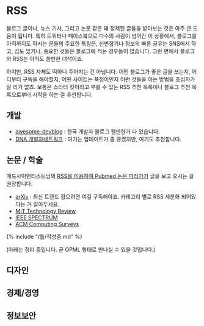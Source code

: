 # RSS

블로그 글이나, 뉴스 기사, 그리고 논문 같은 꽤 정제된 글들을 받아보는 것은 아주 큰 도움이 됩니다. 특히 트위터나 페이스북으로 다수의 사람이 넘어간 이 상황에서, 블로그를 아직까지도 하시는 분들의 주요한 특징은, 신변잡기나 정보의 빠른 공유는 SNS에서 하고, 심도 있거나, 중요한 것들은 블로그에 적는 경우들이 많습니다. 그런 면에서 블로그와 RSS는 아직도 쓸만한 녀석이죠.

하지만, RSS 자체도 떡하니 주어지는 건 아닙니다. 어떤 블로그가 좋은 글을 쓰는지, 어디부터 구독을 해야할지, 어떤 사이트는 쭉정이인지 이런 것들을 아는 방법을 초심자가 알 리가 없죠. 보통은 스타터 킷이라고 부를 수 있는 RSS 추천 목록이나 블로그 추천 목록으로부터 시작을 하는 걸 추천합니다.

## 개발

- [awesome-devblog](https://github.com/sarojaba/awesome-devblog) : 한국 개발자 블로그 웬만한거 다 있습니다.
- [DNA 개발자네트워크](http://dna.daum.net/lens/) : 여기는 업데이트가 좀 끊겼지만, 여기도 추천합니다.

## 논문 / 학술

매드사이언티스트님의 [RSS를 이용하여 Pubmed 논문 따라가기](https://madscientist.wordpress.com/2013/12/28/rss%EB%A5%BC-%EC%9D%B4%EC%9A%A9%ED%95%98%EC%97%AC-pubmed-%EB%85%BC%EB%AC%B8-%EB%94%B0%EB%9D%BC%EA%B0%80%EA%B8%B0/) 글을 보고 오시는 걸 권장합니다.

- [arXiv](https://arxiv.org/help/rss) : 최신 트랜드 잡으려면 여길 구독해야죠. 카테고리 별로 RSS 세분화 되어있다는 거 알아두세요.
- [MIT Technology Review](https://www.technologyreview.com/rss/)
- [IEEE SPECTRUM](http://spectrum.ieee.org/static/rss)
- [ACM Computing Surveys](http://csur.acm.org/)



{% include "/틀/작성중.md" %}

(아래는 정리 중입니다. 곧 OPML 형태로 만나실 수 있을 것입니다.)

## 디자인

## 경제/경영

## 정보보안